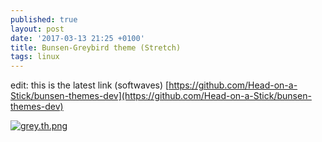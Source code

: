 ```yaml
---
published: true
layout: post
date: '2017-03-13 21:25 +0100'
title: Bunsen-Greybird theme (Stretch)
tags: linux
---
```

edit: this is the latest link (softwaves)
[https://github.com/Head-on-a-Stick/bunsen-themes-dev](https://github.com/Head-on-a-Stick/bunsen-themes-dev)

[![grey.th.png](https://images.weserv.nl/?url=//cdn.scrot.moe/images/2017/03/13/grey.th.png)](https://images.weserv.nl/?url=//cdn.scrot.moe/images/2017/03/13/grey.png)
